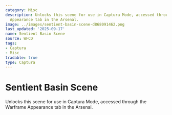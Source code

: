 ```yaml
---
category: Misc
description: Unlocks this scene for use in Captura Mode, accessed through the Warframe
  Appearance tab in the Arsenal.
image: ../images/sentient-basin-scene-d868091462.png
last_updated: '2025-09-17'
name: Sentient Basin Scene
source: WFCD
tags:
- Captura
- Misc
tradable: true
type: Captura
---
```


# Sentient Basin Scene

Unlocks this scene for use in Captura Mode, accessed through the Warframe Appearance tab in the Arsenal.

